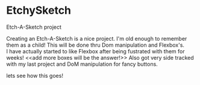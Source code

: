# EtchySketch
Etch-A-Sketch project

Creating an Etch-A-Sketch is a nice project. I'm old enough to remember them as a child! This will be done thru Dom manipulation and Flexbox's.  
I have actually started to like Flexbox after being fustrated with them for weeks! <<add more boxes will be the answer!>>
Also got very side tracked with my last project and DoM manipulation for fancy buttons.   

lets see how this goes!
